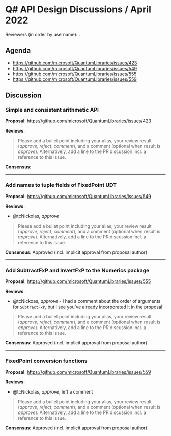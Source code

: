# Q# API Design Discussions / April 2022

Reviewers (in order by username): .

## Agenda

- https://github.com/microsoft/QuantumLibraries/issues/423
- https://github.com/microsoft/QuantumLibraries/issues/549
- https://github.com/microsoft/QuantumLibraries/issues/555
- https://github.com/microsoft/QuantumLibraries/issues/559

## Discussion

### Simple and consistent arithmetic API

**Proposal**: https://github.com/microsoft/QuantumLibraries/issues/423

**Reviews**:

> Please add a bullet point including your alias, your review result (*approve*, *reject*, *comment*), and a comment (optional when result is *approve*).  Alternatively, add a line to the PR discussion incl. a reference to this issue.

**Consensus**: 

---

### Add names to tuple fields of FixedPoint UDT

**Proposal**: https://github.com/microsoft/QuantumLibraries/issues/549

**Reviews**:
* @tcNickolas, *approve*
> Please add a bullet point including your alias, your review result (*approve*, *reject*, *comment*), and a comment (optional when result is *approve*).  Alternatively, add a line to the PR discussion incl. a reference to this issue.

**Consensus**: Approved (incl. implicit approval from proposal author)

---

### Add SubtractFxP and InvertFxP to the Numerics package

**Proposal**: https://github.com/microsoft/QuantumLibraries/issues/555

**Reviews**:
* @tcNickoas, *approve* - I had a comment about the order of arguments for `SubtractFxP`, but I see you've already incorporated it in the proposal
> Please add a bullet point including your alias, your review result (*approve*, *reject*, *comment*), and a comment (optional when result is *approve*).  Alternatively, add a line to the PR discussion incl. a reference to this issue.

**Consensus**: Approved (incl. implicit approval from proposal author)

---

### FixedPoint conversion functions

**Proposal**: https://github.com/microsoft/QuantumLibraries/issues/559

**Reviews**:
* @tcNickolas, *approve*, left a comment
> Please add a bullet point including your alias, your review result (*approve*, *reject*, *comment*), and a comment (optional when result is *approve*).  Alternatively, add a line to the PR discussion incl. a reference to this issue.

**Consensus**: Approved (incl. implicit approval from proposal author)

